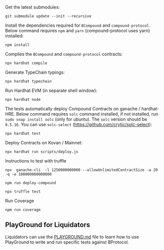 Get the latest submodules:

    git submodule update --init --recursive

Install the dependencies required for `BCompound` and `compound-protocol`. Below command requires `npm` and `yarn` (compound-protocol uses yarn) installed:

    npm install

Compiles the `BCompound` and `compound-protocol` contracts:

    npx hardhat compile

Generate TypeChain typings:

    npx hardhat typechain

Run Hardhat EVM (in separate shell window):

    npx hardhat node

The tests automatically deploy Compound Contracts on ganache / hardhat-HRE. Below command requires `solc` command installed, if not installed, run `sudo snap install solc` (only for ubuntu). The `solc` version should be `0.5.16`. You can use `solc-select` (https://github.com/crytic/solc-select):

    npx hardhat test

Deploy Contracts on Kovan / Mainnet:

    npx hardhat run scripts/deploy.js

Instructions to test with truffle

    npx  ganache-cli  -l 1250000000000 --allowUnlimitedContractSize -a 20 -q -e 100000000000000

    npm run deploy-compound

    npx truffle test

Run Coverage
    
    npm run coverage

## PlayGround for Liquidators

Liquidators can use the [PLAYGROUND.md](PLAYGROUND.md) file to learn how to use PlayGround to write and run specific tests against BProtocol.
